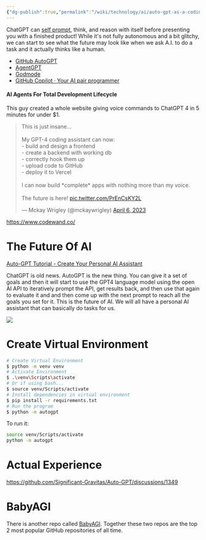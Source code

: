 ```yaml
---
{"dg-publish":true,"permalink":"/wiki/technology/ai/auto-gpt-as-a-coding-assistant/","tags":["technology","artificialintelligence"],"created":"Apr 18, 2023, 10:33 PM"}
---
```



ChatGPT can [self prompt](https://www.facebook.com/reel/264409342607687/), think, and reason with itself before presenting you with a finished product! While it's not fully autonomous and a bit glitchy, we can start to see what the future may look like when we ask A.I. to do a task and it actually thinks like a human.

- [GitHub AutoGPT](https://github.com/Significant-Gravitas/Auto-GPT)
- [AgentGPT](https://agentgpt.reworkd.ai/)
- [Godmode](https://godmode.space/)
- [GitHub Copilot · Your AI pair programmer](https://github.com/features/copilot)

#### AI Agents For Total Development Lifecycle

This guy created a whole website giving voice commands to ChatGPT 4 in 5 minutes for under $1.
<blockquote class="twitter-tweet"><p lang="en" dir="ltr">This is just insane…<br><br>My GPT-4 coding assistant can now:<br>- build and design a frontend<br>- create a backend with working db<br>- correctly hook them up<br>- upload code to GitHub<br>- deploy it to Vercel<br><br>I can now build *complete* apps with nothing more than my voice.<br><br>The future is here! <a href="https://t.co/PrEnCsKY2L">pic.twitter.com/PrEnCsKY2L</a></p>&mdash; Mckay Wrigley (@mckaywrigley) <a href="https://twitter.com/mckaywrigley/status/1644034309253394433?ref_src=twsrc%5Etfw">April 6, 2023</a></blockquote>

https://www.codewand.co/

# The Future Of AI

[Auto-GPT Tutorial - Create Your Personal AI Assistant](https://www.youtube.com/watch?v=jn8n212l3PQ)

ChatGPT is old news. AutoGPT is the new thing. You can give it a set of goals and then it will start to use the GPT4 language model using the open AI API to iteratively prompt the API, get results back, and then use that again to evaluate it and and then come up with the next prompt to reach all the goals you set for it. This is the future of AI. We will all have a personal AI assistant that can basically do tasks for us.

![](https://i.imgur.com/drt9otY.png)

# Create Virtual Environment

```bash
# Create Virtual Environment
$ python -m venv venv
# Activate Environment
$ .\venv\Scripts\activate
# Or if using bash...
$ source venv/Scripts/activate
# Install dependencies in virtual environment
$ pip install -r requirements.txt
# Run the program
$ python -m autogpt
```

To run it:

```bash
source venv/Scripts/activate
python -m autogpt
```

# Actual Experience

https://github.com/Significant-Gravitas/Auto-GPT/discussions/1349

# BabyAGI

There is another repo called [BabyAGI](https://github.com/yoheinakajima/babyagi). Together these two repos are the top 2 most popular GitHub repositories of all time.